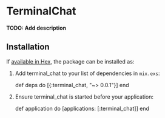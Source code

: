 # TerminalChat

**TODO: Add description**

## Installation

If [available in Hex](https://hex.pm/docs/publish), the package can be installed as:

  1. Add terminal_chat to your list of dependencies in `mix.exs`:

        def deps do
          [{:terminal_chat, "~> 0.0.1"}]
        end

  2. Ensure terminal_chat is started before your application:

        def application do
          [applications: [:terminal_chat]]
        end
